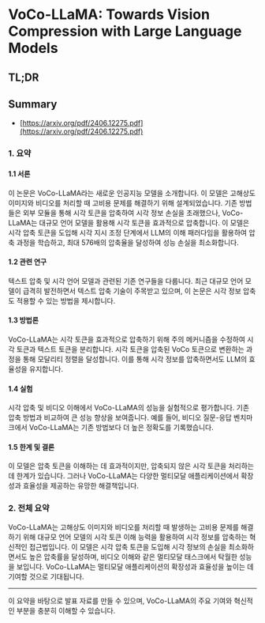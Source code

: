 # VoCo-LLaMA: Towards Vision Compression with Large Language Models
## TL;DR
## Summary
- [https://arxiv.org/pdf/2406.12275.pdf](https://arxiv.org/pdf/2406.12275.pdf)

### 1. 요약

#### 1.1 서론
이 논문은 VoCo-LLaMA라는 새로운 인공지능 모델을 소개합니다. 이 모델은 고해상도 이미지와 비디오를 처리할 때 고비용 문제를 해결하기 위해 설계되었습니다. 기존 방법들은 외부 모듈을 통해 시각 토큰을 압축하여 시각 정보 손실을 초래했으나, VoCo-LLaMA는 대규모 언어 모델을 활용해 시각 토큰을 효과적으로 압축합니다. 이 모델은 시각 압축 토큰을 도입해 시각 지시 조정 단계에서 LLM의 이해 패러다임을 활용하여 압축 과정을 학습하고, 최대 576배의 압축율을 달성하여 성능 손실을 최소화합니다.

#### 1.2 관련 연구
텍스트 압축 및 시각 언어 모델과 관련된 기존 연구들을 다룹니다. 최근 대규모 언어 모델이 급격히 발전하면서 텍스트 압축 기술이 주목받고 있으며, 이 논문은 시각 정보 압축도 적용할 수 있는 방법을 제시합니다.

#### 1.3 방법론
VoCo-LLaMA는 시각 토큰을 효과적으로 압축하기 위해 주의 메커니즘을 수정하여 시각 토큰과 텍스트 토큰을 분리합니다. 시각 토큰을 압축된 VoCo 토큰으로 변환하는 과정을 통해 모달리티 정렬을 달성합니다. 이를 통해 시각 정보를 압축하면서도 LLM의 효율성을 유지합니다.

#### 1.4 실험
시각 압축 및 비디오 이해에서 VoCo-LLaMA의 성능을 실험적으로 평가합니다. 기존 압축 방법과 비교하여 큰 성능 향상을 보여줍니다. 예를 들어, 비디오 질문-응답 벤치마크에서 VoCo-LLaMA는 기존 방법보다 더 높은 정확도를 기록했습니다.

#### 1.5 한계 및 결론
이 모델은 압축 토큰을 이해하는 데 효과적이지만, 압축되지 않은 시각 토큰을 처리하는 데 한계가 있습니다. 그러나 VoCo-LLaMA는 다양한 멀티모달 애플리케이션에서 확장성과 효율성을 제공하는 유망한 해결책입니다.

### 2. 전체 요약
VoCo-LLaMA는 고해상도 이미지와 비디오를 처리할 때 발생하는 고비용 문제를 해결하기 위해 대규모 언어 모델의 시각 토큰 이해 능력을 활용하여 시각 정보를 압축하는 혁신적인 접근법입니다. 이 모델은 시각 압축 토큰을 도입해 시각 정보의 손실을 최소화하면서도 높은 압축률을 달성하며, 비디오 이해와 같은 멀티모달 태스크에서 탁월한 성능을 보입니다. VoCo-LLaMA는 멀티모달 애플리케이션의 확장성과 효율성을 높이는 데 기여할 것으로 기대됩니다.

---

이 요약을 바탕으로 발표 자료를 만들 수 있으며, VoCo-LLaMA의 주요 기여와 혁신적인 부분을 충분히 이해할 수 있습니다.